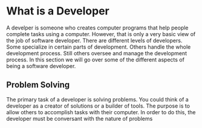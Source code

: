 # What is a Developer

A develper is someone who creates computer programs that help people complete tasks using a computer.
However, that is only a very basic view of the job of software developer. There are different levels of developers.
Some specialize in certain parts of development. Others handle the whole development process. Still others oversee and
manage the development process. In this section we will go over some of the different aspects of being a software developer.

## Problem Solving

The primary task of a developer is solving problems. You could think of a developer as a creator of solutions or a builder
of tools. The purpose is to allow others to accomplish tasks with their computer. In order to do this,
the developer must be conversant with the nature of problems
